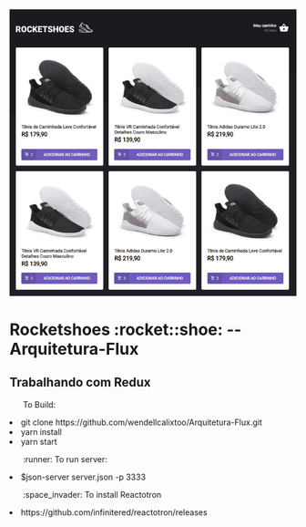 <img src="./src/assets/images/img1.png" width="1200">
<h1>Rocketshoes :rocket::shoe: -- Arquitetura-Flux</h1>

<h2>Trabalhando com Redux</h2>

<ul>To Build:</ul>
  <li>git clone https://github.com/wendellcalixtoo/Arquitetura-Flux.git</li>
  <li>yarn install</li>
  <li>yarn start</li>
</ul>
<ul>:runner: To run server:</ul>
    <li>$json-server server.json -p 3333</li>
<ul>:space_invader: To install Reactotron</ul>
    <li>https://github.com/infinitered/reactotron/releases</li>
